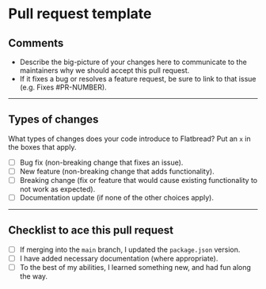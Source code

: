# Pull request template

## Comments

- Describe the big-picture of your changes here to communicate to the maintainers why we should accept this pull request.
- If it fixes a bug or resolves a feature request, be sure to link to that issue (e.g. Fixes #PR-NUMBER).

---

## Types of changes

What types of changes does your code introduce to Flatbread? Put an `x` in the boxes that apply.

- [ ] Bug fix (non-breaking change that fixes an issue).
- [ ] New feature (non-breaking change that adds functionality).
- [ ] Breaking change (fix or feature that would cause existing functionality to not work as expected).
- [ ] Documentation update (if none of the other choices apply).

---

## Checklist to ace this pull request

- [ ] If merging into the `main` branch, I updated the `package.json` version.
- [ ] I have added necessary documentation (where appropriate).
- [ ] To the best of my abilities, I learned something new, and had fun along the way.
